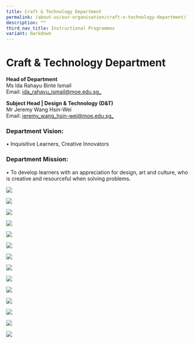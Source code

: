 ```yaml
---
title: Craft & Technology Department
permalink: /about-us/our-organisation/craft-n-technology-department/
description: ""
third_nav_title: Instructional Programmes
variant: markdown
---
```

# **Craft &amp; Technology Department**


**Head of Department**  
Ms Ida Rahayu Binte Ismail<br>
Email:&nbsp;[ida_rahayu_ismail@moe.edu.sg_](mailto:ida_rahayu_ismail@moe.edu.sg)

**Subject Head | Design &amp; Technology (D&amp;T)** 
<br>Mr Jeremy Wang Hsin-Wei<br>
Email:&nbsp;[jeremy_wang_hsin-wei@moe.edu.sg_](mailto:jeremy_wang_hsin-wei@moe.edu.sg)


### Department Vision:
•	Inquisitive Learners, Creative Innovators

### Department Mission:
•	To develop learners with an appreciation for design, art and culture, who is creative and resourceful when solving problems.

![](/images/artimg1.png)

![](/images/artimg2.png)

![](/images/dtimg1.png)

![](/images/dtimg2.png)

![](/images/dtimg3.png)

![](/images/dtimg4.png)

![](/images/dtimg5.png)

![](/images/dtimg6.png)

![](/images/dtimg7.png)

![](/images/music1.png)

![](/images/music2.png)

![](/images/nfsimg1.png)

![](/images/nfsimg2.png)

![](/images/nfsimg3.png)